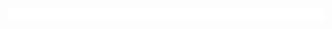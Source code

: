 <div align="center">
	<br>
	<a href="https://github.com/defvol/defvol/blame/master/header.svg">
		<img src="header.svg" width="800" height="20">
	</a>
	<br>
</div>
